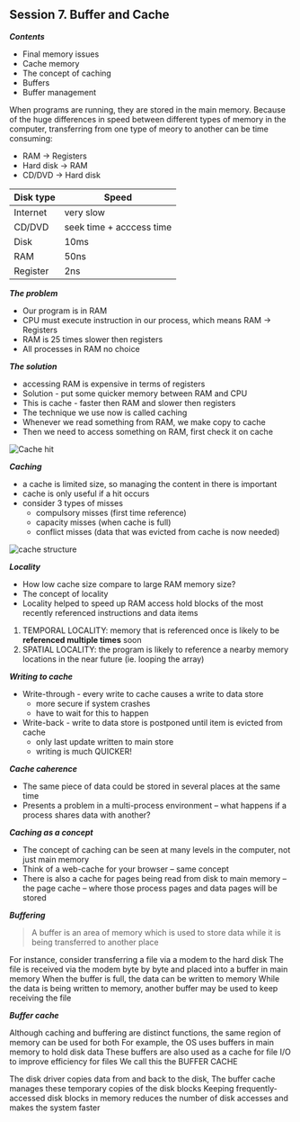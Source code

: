 ## Session 7. Buffer and Cache

**_Contents_**

-   Final memory issues
-   Cache memory
-   The concept of caching
-   Buffers
-   Buffer management

When programs are running, they are stored in the main memory. Because of the huge differences in speed between different types of memory in the computer, transferring from one type of meory to another can be time consuming:

-   RAM -> Registers
-   Hard disk -> RAM
-   CD/DVD -> Hard disk

| Disk type | Speed                    |
| --------- | ------------------------ |
| Internet  | very slow                |
| CD/DVD    | seek time + acccess time |
| Disk      | 10ms                     |
| RAM       | 50ns                     |
| Register  | 2ns                      |

**_The problem_**

-   Our program is in RAM
-   CPU must execute instruction in our process, which means RAM -> Registers
-   RAM is 25 times slower then registers
-   All processes in RAM no choice

**_The solution_**

-   accessing RAM is expensive in terms of registers
-   Solution - put some quicker memory between RAM and CPU
-   This is cache - faster then RAM and slower then registers
-   The technique we use now is called caching
-   Whenever we read something from RAM, we make copy to cache
-   Then we need to access something on RAM, first check it on cache

![Cache hit](https://i.gyazo.com/6782c3ec9848d8d83f5e11914a559af6.png)

**_Caching_**

-   a cache is limited size, so managing the content in there is important
-   cache is only useful if a hit occurs
-   consider 3 types of misses
    -   compulsory misses (first time reference)
    -   capacity misses (when cache is full)
    -   conflict misses (data that was evicted from cache is now needed)

![cache structure](https://i.gyazo.com/fcf53458ec3eb5e9ad73744d4a8471b7.png)

**_Locality_**

-   How low cache size compare to large RAM memory size?
-   The concept of locality
-   Locality helped to speed up RAM access hold blocks of the most recently referenced instructions and data items

1. TEMPORAL LOCALITY: memory that is referenced once is likely to be **referenced multiple times** soon
1. SPATIAL LOCALITY: the program is likely to reference a nearby memory locations in the near future (ie. looping the array)

**_Writing to cache_**

-   Write-through - every write to cache causes a write to data store
    -   more secure if system crashes
    -   have to wait for this to happen
-   Write-back - write to data store is postponed until item is evicted from cache
    -   only last update written to main store
    -   writing is much QUICKER!

**_Cache caherence_**

-   The same piece of data could be stored in several places at the same time
-   Presents a problem in a multi-process environment – what happens if a process shares data with another?

**_Caching as a concept_**

-   The concept of caching can be seen at many levels in the computer, not just main memory
-   Think of a web-cache for your browser – same concept
-   There is also a cache for pages being read from disk to main memory – the page cache – where those process pages and data pages will be stored

**_Buffering_**

> A buffer is an area of memory which is used to store data while it is being transferred to another place

For instance, consider transferring a file via a modem to the hard disk
The file is received via the modem byte by byte and placed into a buffer in main memory
When the buffer is full, the data can be written to memory
While the data is being written to memory, another buffer may be used to keep receiving the file

**_Buffer cache_**

Although caching and buffering are distinct functions, the same region of memory can be used for both
For example, the OS uses buffers in main memory to hold disk data
These buffers are also used as a cache for file I/O to improve efficiency for files
We call this the BUFFER CACHE

The disk driver copies data from and back to the disk, The buffer cache manages these temporary copies of the disk blocks
Keeping frequently-accessed disk blocks in memory reduces the number of disk accesses and makes the system faster
